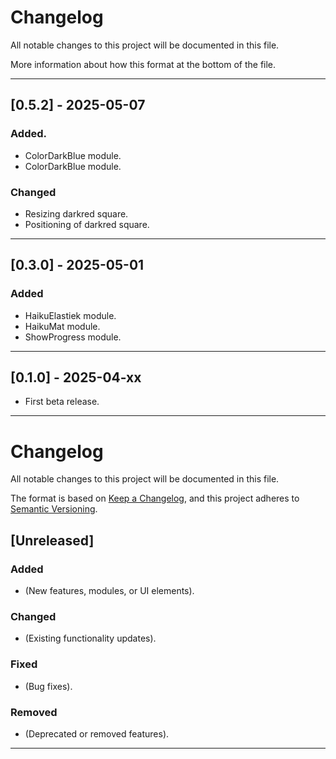 # Changelog
All notable changes to this project will be documented in this file.

More information about how this format at the bottom of the file.

---

## [0.5.2] - 2025-05-07
### Added.
- ColorDarkBlue module.
- ColorDarkBlue module.

### Changed
- Resizing darkred square.
- Positioning of darkred square.

---

## [0.3.0] - 2025-05-01
### Added
- HaikuElastiek module.
- HaikuMat module.
- ShowProgress module.

---

## [0.1.0] - 2025-04-xx
- First beta release.


---

# Changelog
All notable changes to this project will be documented in this file.

The format is based on [Keep a Changelog](https://keepachangelog.com/), and this project adheres to [Semantic Versioning](https://semver.org/).

## [Unreleased]
### Added
- (New features, modules, or UI elements).

### Changed
- (Existing functionality updates).

### Fixed
- (Bug fixes).

### Removed
- (Deprecated or removed features).

---

